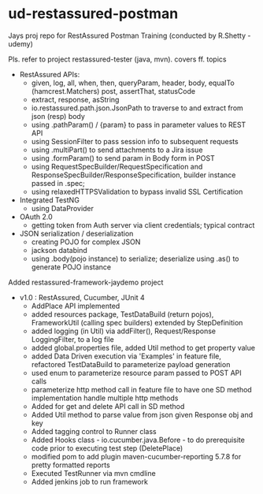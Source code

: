 # ud-restassured-postman
Jays proj repo for RestAssured Postman Training (conducted by R.Shetty - udemy)

Pls. refer to project restassured-tester (java, mvn). covers ff. topics
- RestAssured APIs:
  - given, log, all, when, then, queryParam, header, body, equalTo (hamcrest.Matchers) post, assertThat, statusCode
  - extract, response, asString
  - io.restassured.path.json.JsonPath to traverse to and extract from json (resp) body
  - using .pathParam() / {param} to pass in parameter values to REST API
  - using SessionFilter to pass session info to subsequent requests
  - using .multiPart() to send attachments to a Jira issue
  - using .formParam() to send param in Body form in POST
  - using RequestSpecBuilder/RequestSpecification and ResponseSpecBuilder/ResponseSpecification, builder instance passed in .spec;
  - using relaxedHTTPSValidation to bypass invalid SSL Certification
- Integrated TestNG
  - using DataProvider
- OAuth 2.0
  - getting token from Auth server via client credentials; typical contract
- JSON serialization / deserialization
  - creating POJO for complex JSON
  - jackson databind
  - using .body(pojo instance) to serialize; deserialize using .as() to generate POJO instance

Added restassured-framework-jaydemo project
  - v1.0 : RestAssured, Cucumber, JUnit 4
    - AddPlace API implemented
    - added resources package, TestDataBuild (return pojos), FrameworkUtil (calling spec builders) extended by StepDefinition
    - added logging (in Util) via addFilter(), Request/Response LoggingFilter, to a log file
    - added global.properties file, added Util method to get property value
    - added Data Driven execution via 'Examples' in feature file, refactored TestDataBuild to parameterize payload generation
    - used enum to parameterize resource param passed to POST API calls
    - parameterize http method call in feature file to have one SD method implementation handle multiple http methods
    - Added for get and delete API call in SD method
    - Added Util method to parse value from json given Response obj and key
    - Added tagging control to Runner class
    - Added Hooks class - io.cucumber.java.Before - to do prerequisite code prior to executing test step (DeletePlace)
    - modified pom to add plugin maven-cucumber-reporting 5.7.8 for pretty formatted reports
    - Executed TestRunner via mvn cmdline
    - Added jenkins job to run framework
    

